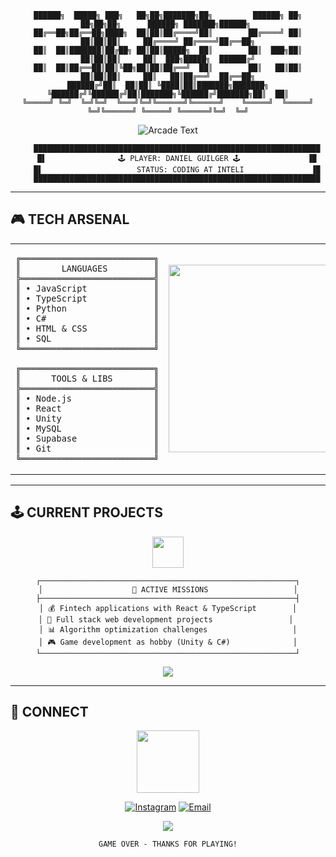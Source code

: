 <div align="center">

```
██████╗  █████╗ ███╗   ██╗██╗███████╗██╗         ██████╗ ██╗   ██╗██╗██╗      ██████╗ ███████╗██████╗ 
██╔══██╗██╔══██╗████╗  ██║██║██╔════╝██║        ██╔════╝ ██║   ██║██║██║     ██╔════╝ ██╔════╝██╔══██╗
██║  ██║███████║██╔██╗ ██║██║█████╗  ██║        ██║  ███╗██║   ██║██║██║     ██║  ███╗█████╗  ██████╔╝
██║  ██║██╔══██║██║╚██╗██║██║██╔══╝  ██║        ██║   ██║██║   ██║██║██║     ██║   ██║██╔══╝  ██╔══██╗
██████╔╝██║  ██║██║ ╚████║██║███████╗███████╗   ╚██████╔╝╚██████╔╝██║███████╗╚██████╔╝███████╗██║  ██║
╚═════╝ ╚═╝  ╚═╝╚═╝  ╚═══╝╚═╝╚══════╝╚══════╝    ╚═════╝  ╚═════╝ ╚═╝╚══════╝ ╚═════╝ ╚══════╝╚═╝  ╚═╝
```

<img src="https://readme-typing-svg.demolab.com?font=Press+Start+2P&size=18&duration=2000&pause=1000&color=FF1493&center=true&vCenter=true&width=600&lines=COMPUTER+SCIENCE+STUDENT;FULL+STACK+DEVELOPER;FINTECH+ENTHUSIAST;PRESS+START..." alt="Arcade Text" />

```
    ████████████████████████████████████████████████████████████████
    █▌                🕹️ PLAYER: DANIEL GUILGER 🕹️               ▐█
    █▌                     STATUS: CODING AT INTELI               ▐█
    ████████████████████████████████████████████████████████████████
```

</div>

---

## 🎮 TECH ARSENAL

<table>
<tr>
<td width="50%">

```
╔══════════════════════════╗
║        LANGUAGES         ║
╠══════════════════════════╣
║ • JavaScript             ║
║ • TypeScript             ║
║ • Python                 ║
║ • C#                     ║
║ • HTML & CSS             ║
║ • SQL                    ║
╚══════════════════════════╝

╔══════════════════════════╗
║      TOOLS & LIBS        ║
╠══════════════════════════╣
║ • Node.js                ║
║ • React                  ║
║ • Unity                  ║
║ • MySQL                  ║
║ • Supabase               ║
║ • Git                    ║
╚══════════════════════════╝
```

</td>
<td width="50%">

<div align="center">
<img src="https://user-images.githubusercontent.com/74038190/229223263-cf2e4b07-2615-4f87-9c38-e37600f8381a.gif" width="300">
</div>

</td>
</tr>
</table>

---

## 🕹️ CURRENT PROJECTS

<div align="center">

<img src="https://user-images.githubusercontent.com/74038190/212257472-08e52665-c503-4bd9-aa20-f5a4dae769b5.gif" width="50">

```
┌─────────────────────────────────────────────────────────┐
│                    🎯 ACTIVE MISSIONS                   │
├─────────────────────────────────────────────────────────┤
│ 💰 Fintech applications with React & TypeScript        │
│ 🚀 Full stack web development projects                 │ 
│ 📊 Algorithm optimization challenges                   │
│ 🎮 Game development as hobby (Unity & C#)              │
└─────────────────────────────────────────────────────────┘
```

<img src="https://skillicons.dev/icons?i=js,ts,python,cs,html,css,nodejs,react,unity,mysql,supabase,git&theme=dark" />

</div>

---

## 📡 CONNECT

<div align="center">

<img src="https://user-images.githubusercontent.com/74038190/212257468-1e9a91f1-b626-4baa-b15d-5c385b7422ba.gif" width="100">

[![Instagram](https://img.shields.io/badge/Instagram-FF1493?style=for-the-badge&logo=instagram&logoColor=white)](https://instagram.com/guilgerdaniel)
[![Email](https://img.shields.io/badge/Email-00FFFF?style=for-the-badge&logo=gmail&logoColor=black)](mailto:danielpolakguilger@gmail.com)

<img src="https://komarev.com/ghpvc/?username=DanGuilger&color=00ffff&style=for-the-badge&label=VISITORS"/>

```
GAME OVER - THANKS FOR PLAYING!
```

</div>
